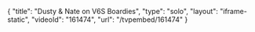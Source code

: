 {
    "title": "Dusty & Nate on V6S Boardies",
    "type": "solo",
    "layout": "iframe-static",
    "videoId": "161474",
    "url": "\/tvpembed\/161474"
}
